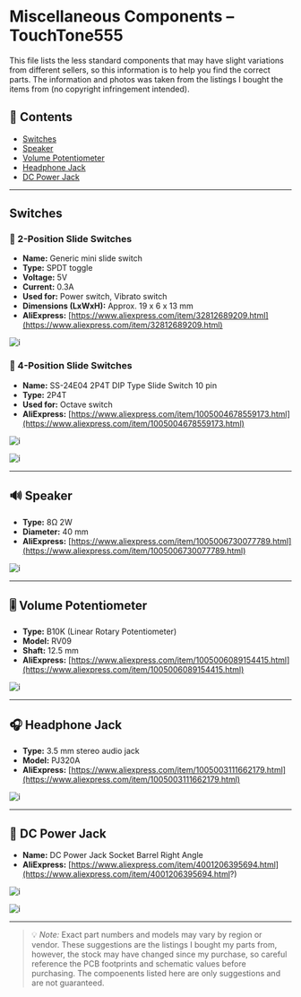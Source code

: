 # Miscellaneous Components – TouchTone555

This file lists the less standard components that may have slight variations from different sellers, so this information is to help you find the correct parts. The information and photos was taken from the listings I bought the items from (no copyright infringement intended).

## 📍 Contents

- [Switches](#switches)
- [Speaker](#speaker)
- [Volume Potentiometer](#volume-potentiometer)
- [Headphone Jack](#headphone-jack)
- [DC Power Jack](#dc-power-jack)

---

## Switches

### 🔘 2-Position Slide Switches

- **Name:** Generic mini slide switch
- **Type:** SPDT toggle
- **Voltage:** 5V
- **Current:** 0.3A
- **Used for:** Power switch, Vibrato switch
- **Dimensions (LxWxH):** Approx. 19 x 6 x 13 mm
- **AliExpress:** [https://www.aliexpress.com/item/32812689209.html](https://www.aliexpress.com/item/32812689209.html)

![i](https://raw.githubusercontent.com/DarcyJProjects/touchtone555/refs/heads/main/media/misc_parts/sw-2-0.png)

### 🔘 4-Position Slide Switches

- **Name:** SS-24E04 2P4T DIP Type Slide Switch 10 pin
- **Type:** 2P4T
- **Used for:** Octave switch
- **AliExpress:** [https://www.aliexpress.com/item/1005004678559173.html](https://www.aliexpress.com/item/1005004678559173.html)

![i](https://raw.githubusercontent.com/DarcyJProjects/touchtone555/refs/heads/main/media/misc_parts/sw-4-0.png)

![i](https://raw.githubusercontent.com/DarcyJProjects/touchtone555/refs/heads/main/media/misc_parts/sw-4-1.png)

---

## 🔊 Speaker

- **Type:** 8Ω 2W
- **Diameter:** 40 mm
- **AliExpress:** [https://www.aliexpress.com/item/1005006730077789.html](https://www.aliexpress.com/item/1005006730077789.html)

![i](https://raw.githubusercontent.com/DarcyJProjects/touchtone555/refs/heads/main/media/misc_parts/sp-0.png)

---

## 🎚️ Volume Potentiometer

- **Type:** B10K (Linear Rotary Potentiometer)
- **Model:** RV09
- **Shaft:** 12.5 mm
- **AliExpress:** [https://www.aliexpress.com/item/1005006089154415.html](https://www.aliexpress.com/item/1005006089154415.html)

![i](https://raw.githubusercontent.com/DarcyJProjects/touchtone555/refs/heads/main/media/misc_parts/p-0.png)

---

## 🎧 Headphone Jack

- **Type:** 3.5 mm stereo audio jack
- **Model:** PJ320A
- **AliExpress:** [https://www.aliexpress.com/item/1005003111662179.html](https://www.aliexpress.com/item/1005003111662179.html)

![i](https://raw.githubusercontent.com/DarcyJProjects/touchtone555/refs/heads/main/media/misc_parts/aj-0.png)

---

## 🔌 DC Power Jack

- **Name:** DC Power Jack Socket Barrel Right Angle
- **AliExpress:** [https://www.aliexpress.com/item/4001206395694.html](https://www.aliexpress.com/item/4001206395694.html?)

![i](https://raw.githubusercontent.com/DarcyJProjects/touchtone555/refs/heads/main/media/misc_parts/dc-0.png)

![i](https://raw.githubusercontent.com/DarcyJProjects/touchtone555/refs/heads/main/media/misc_parts/dc-1.png)

---

> 💡 *Note:* Exact part numbers and models may vary by region or vendor. These suggestions are the listings I bought my parts from, however, the stock may have changed since my purchase, so careful reference the PCB footprints and schematic values before purchasing. The compoenents listed here are only suggestions and are not guaranteed.
